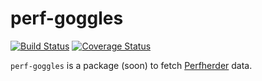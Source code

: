 # perf-goggles
[![Build Status](https://travis-ci.org/mozilla-frontend-infra/perf-goggles.svg?branch=master)](https://travis-ci.org/mozilla-frontend-infra/perf-goggles)
[![Coverage Status](https://coveralls.io/repos/github/mozilla-frontend-infra/perf-goggles/badge.svg?branch=coverage)](https://coveralls.io/github/mozilla-frontend-infra/perf-goggles?branch=coverage)

`perf-goggles` is a package (soon) to fetch [Perfherder](https://wiki.mozilla.org/EngineeringProductivity/Projects/Perfherder) data.
